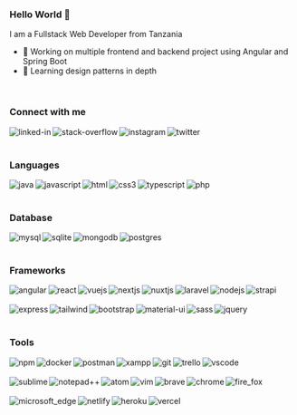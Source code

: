 ### Hello World 👋
I am a Fullstack Web Developer from Tanzania
- 🔭 Working on multiple frontend and backend project using Angular and Spring Boot
- 🌱 Learning design patterns in depth
<br>

### Connect with me
<img align="left" alt="linked-in" src="https://img.shields.io/badge/linkedin-%230077B5.svg?&style=for-the-badge&logo=linkedin&logoColor=white" />
<img align="left" alt="stack-overflow" src="https://img.shields.io/badge/stack%20overflow-FE7A16?logo=stack-overflow&logoColor=white&style=for-the-badge" />
<img align="left" alt="instagram" src="https://img.shields.io/badge/Instagram-E4405F?style=for-the-badge&logo=instagram&logoColor=white" />
<img align="left" alt="twitter" src="https://img.shields.io/badge/twitter-%231DA1F2.svg?&style=for-the-badge&logo=twitter&logoColor=white" />
<br>
<br>

### Languages
<img align="left" alt="java" src="https://img.shields.io/badge/JavaScript-F7DF1E?style=for-the-badge&logo=javascript&logoColor=black" />
<img align="left" alt="javascript" src="https://img.shields.io/badge/JavaScript-F7DF1E?style=for-the-badge&logo=javascript&logoColor=black" />
<img align="left" alt="html" src="https://img.shields.io/badge/HTML5-E34F26?style=for-the-badge&logo=html5&logoColor=white" />
<img align="left" alt="css3" src="https://img.shields.io/badge/CSS3-1572B6?style=for-the-badge&logo=css3&logoColor=white" />

<img align="left" alt="typescript" src="https://img.shields.io/badge/TypeScript-007ACC?style=for-the-badge&logo=typescript&logoColor=white" />
<img align="left" alt="php" src="https://img.shields.io/badge/PHP-777BB4?style=for-the-badge&logo=php&logoColor=white" />
<br>
<br>

### Database
<img align="left" alt="mysql" src="https://img.shields.io/badge/MySQL-00000F?style=for-the-badge&logo=mysql&logoColor=white" />
<img align="left" alt="sqlite" src="https://img.shields.io/badge/SQLite-07405E?style=for-the-badge&logo=sqlite&logoColor=white" />
<img align="left" alt="mongodb" src="https://img.shields.io/badge/MongoDB-4EA94B?style=for-the-badge&logo=mongodb&logoColor=white" />
<img align="left" alt="postgres" src="https://img.shields.io/badge/PostgreSQL-316192?style=for-the-badge&logo=postgresql&logoColor=white" />
<br>
<br>

### Frameworks
<img align="left" alt="angular" src="https://img.shields.io/badge/Angular-DD0031?style=for-the-badge&logo=angular&logoColor=white" />
<img align="left" alt="react" src="https://img.shields.io/badge/react%20-%2320232a.svg?&style=for-the-badge&logo=react&logoColor=%2361DAFB" />
<img align="left" alt="vuejs" src="https://img.shields.io/badge/Vue.js-35495E?style=for-the-badge&logo=vuedotjs&logoColor=4FC08D" />
<img align="left" alt="nextjs" src="https://img.shields.io/badge/next.js-000000?style=for-the-badge&logo=nextdotjs&logoColor=white" />
<img align="left" alt="nuxtjs" src="https://img.shields.io/badge/nuxt.js-00C58E?style=for-the-badge&logo=nuxtdotjs&logoColor=white" />
<img align="left" alt="laravel" src="https://img.shields.io/badge/Laravel-FF2D20?style=for-the-badge&logo=laravel&logoColor=white" />
<img align="left" alt="nodejs" src="https://img.shields.io/badge/node.js%20-%2343853D.svg?&style=for-the-badge&logo=node.js&logoColor=white" />
<img align="left" alt="strapi" src="https://img.shields.io/badge/strapi-2e7eea?style=for-the-badge&logo=strapi&logoColor=white" /> <br>
<br>
<img align="left" alt="express" src="https://img.shields.io/badge/Express.js-000000?style=for-the-badge&logo=express&logoColor=white" />
<img align="left" alt="tailwind" src="https://img.shields.io/badge/Tailwind_CSS-38B2AC?style=for-the-badge&logo=tailwind-css&logoColor=white" />
<img align="left" alt="bootstrap" src="https://img.shields.io/badge/Bootstrap-563D7C?style=for-the-badge&logo=bootstrap&logoColor=white" />
<img align="left" alt="material-ui" src="https://img.shields.io/badge/Material--UI-0081CB?style=for-the-badge&logo=material-ui&logoColor=white" />
<img align="left" alt="sass" src="https://img.shields.io/badge/Sass-CC6699?style=for-the-badge&logo=sass&logoColor=white" />
<img align="left" alt="jquery" src="https://img.shields.io/badge/jQuery-0769AD?style=for-the-badge&logo=jquery&logoColor=white" />
<br>
<br>

### Tools
<img align="left" alt="npm" src="https://img.shields.io/badge/npm-CB3837?style=for-the-badge&logo=npm&logoColor=white" />
<img align="left" alt="docker" src="https://img.shields.io/badge/Docker-2CA5E0?style=for-the-badge&logo=docker&logoColor=white" />
<img align="left" alt="postman" src="https://img.shields.io/badge/Postman-FF6C37?style=for-the-badge&logo=Postman&logoColor=white" />
<img align="left" alt="xampp" src="https://img.shields.io/badge/Xampp-F37623?style=for-the-badge&logo=xampp&logoColor=white" />
<img align="left" alt="git" src="https://img.shields.io/badge/Git-F05032?style=for-the-badge&logo=git&logoColor=white" />
<img align="left" alt="trello" src="https://img.shields.io/badge/Trello-0052CC?style=for-the-badge&logo=trello&logoColor=white" />
<img align="left" alt="vscode" src="https://img.shields.io/badge/Visual_Studio_Code-0078D4?style=for-the-badge&logo=visual%20studio%20code&logoColor=white" />
<br>
<br>
<img align="left" alt="sublime" src="https://img.shields.io/badge/sublime_text-%23575757.svg?&style=for-the-badge&logo=sublime-text&logoColor=important" />
<img align="left" alt="notepad++" src="https://img.shields.io/badge/Notepad++-90E59A.svg?style=for-the-badge&logo=notepad%2B%2B&logoColor=black" />
<img align="left" alt="atom" src="https://img.shields.io/badge/Atom-66595C?style=for-the-badge&logo=Atom&logoColor=white" />
<img align="left" alt="vim" src="https://img.shields.io/badge/VIM-%2311AB00.svg?&style=for-the-badge&logo=vim&logoColor=white" />
<img align="left" alt="brave" src="https://img.shields.io/badge/Brave-FF1B2D?style=for-the-badge&logo=Brave&logoColor=white" />
<img align="left" alt="chrome" src="https://img.shields.io/badge/Google_chrome-4285F4?style=for-the-badge&logo=Google-chrome&logoColor=white" />
<img align="left" alt="fire_fox" src="https://img.shields.io/badge/Firefox_Browser-FF7139?style=for-the-badge&logo=Firefox-Browser&logoColor=white" /> <br><br>
<img align="left" alt="microsoft_edge" src="https://img.shields.io/badge/Microsoft_Edge-0078D7?style=for-the-badge&logo=Microsoft-edge&logoColor=white" />
<img align="left" alt="netlify" src="https://img.shields.io/badge/Netlify-00C7B7?style=for-the-badge&logo=netlify&logoColor=white" />
<img align="left" alt="heroku" src="https://img.shields.io/badge/Heroku-430098?style=for-the-badge&logo=heroku&logoColor=white" />
<img align="left" alt="vercel" src="https://img.shields.io/badge/Vercel-000000?style=for-the-badge&logo=vercel&logoColor=white" />
<br>
<br>




